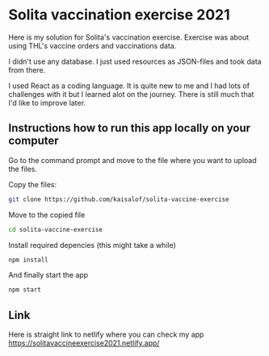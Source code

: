 
# Solita vaccination exercise 2021

Here is my solution for Solita's vaccination exercise. Exercise was about using THL's vaccine orders and vaccinations data.

I didn't use any database. I just used resources as JSON-files and took data from there.

I used React as a coding language. It is quite new to me and I had lots of challenges with it but I learned alot on the journey. There is still much that I'd like to improve later. 


## Instructions how to run this app locally on your computer

Go to the command prompt and move to the file where you want to upload the files.

Copy the files:

```bash
git clone https://github.com/kaisalof/solita-vaccine-exercise
```

Move to the copied file
```bash
cd solita-vaccine-exercise
```

Install required depencies (this might take a while)
```bash
npm install
```

And finally start the app
```bash
npm start
```


## Link

Here is straight link to netlify where you can check my app https://solitavaccineexercise2021.netlify.app/